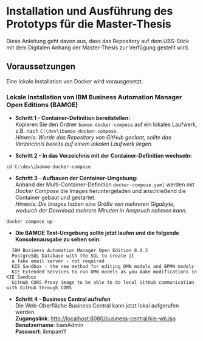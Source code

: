 # Installation und Ausführung des Prototyps für die Master-Thesis
Diese Anleitung geht davon aus, dass das Repository auf dem UBS-Stick mit dem Digitalen Anhang der Master-Thesis zur Verfügung gestellt wird.

## Voraussetzungen
Eine lokale Installation von Docker wird vorausgesetzt.

### Lokale Installation von IBM Business Automation Manager Open Editions (BAMOE)
- **Schritt 1 - Container-Definition bereitstellen:**  
Kopieren Sie den Ordner `bamoe-docker-compose` auf ein lokales Laufwerk, z.B. nach `C:\dev\ibamoe-docker-compose`.  
*Hinweis: Wurde das Repository von GitHub geclont, sollte das Verzeichnis bereits auf einem lokalen Laufwerk liegen.* 


- **Schritt 2 - In das Verzeichnis mit der Container-Definition wechseln:**

```
cd C:\dev\ibamoe-docker-compose
```

- **Schritt 3 - Aufbauen der Container-Umgebung:**  
Anhand der Multi-Container-Definition `docker-compose.yaml` werden mit *Docker Compose* die Images heruntergeladen und anschließend die Container gebaut und gestartet.  
*Hinweis: Die Images haben eine Größe von mehreren Gigabyte, wodurch der Download mehrere Minuten in Anspruch nehmen kann.*
  
```
docker compose up
```

- **Die BAMOE Test-Umgebung sollte jetzt laufen und die folgende Konsolenausgabe zu sehen sein:**

```
  IBM Business Automation Manager Open Edition 8.0.3
  PostgreSQL Database with the SQL to create it
  a fake email server - not required
  KIE Sandbox - the new method for editing DMN models and BPMN models
  KIE Extended Services to run DMN models as you make modifications in KIE Sandbox
  GitHub CORS Proxy image to be able to do local GitHub communication with GitHub through CORS
```

- **Schritt 4 - Business Central aufrufen**  
Die Web-Oberfläche Business Central kann jetzt lokal aufgerufen werden.  
**Zugangslink**: [http://localhost:8080/business-central/kie-wb.jsp](http://localhost:8080/business-central/kie-wb.jsp )    
**Benutzername**: bamAdmin  
**Passwort**: ibmpam1!  